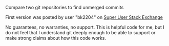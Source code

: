 Compare two git repositories to find unmerged commits


First version was posted by user "bk2204" on [Super User Stack
Exchange](https://superuser.com/questions/1588692/check-if-a-git-repository-has-any-content-that-is-not-present-in-a-remote)

No guarantees, no warranties, no support. This is helpful code for me, but I do
not feel that I understand git deeply enough to be able to support or make
strong claims about how this code works.


